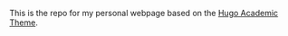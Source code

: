This is the repo for my personal webpage based on the [Hugo Academic Theme](https://github.com/wowchemy/starter-hugo-academic).
